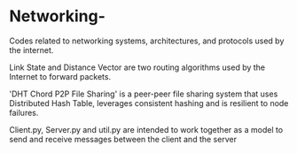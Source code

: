 # Networking-
Codes related to networking systems, architectures, and protocols used by the internet.

Link State and Distance Vector are two routing algorithms used by the Internet to forward packets. 

'DHT Chord P2P File Sharing' is a peer-peer file sharing system that uses Distributed Hash Table, leverages consistent hashing and is resilient to node failures. 

Client.py, Server.py and util.py are intended to work together as a model to send and receive messages between the client and the server
